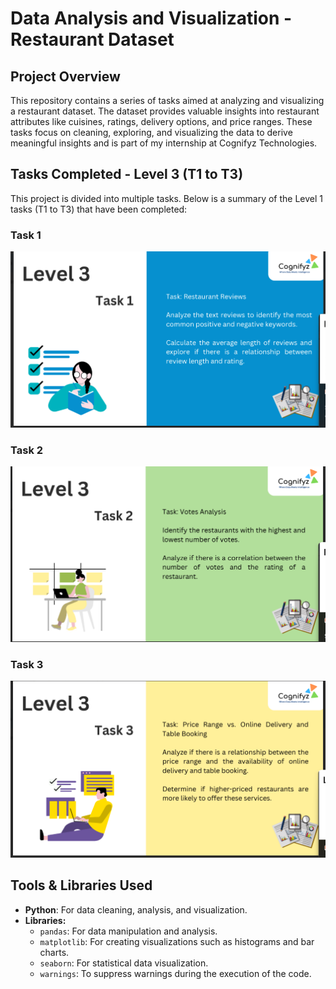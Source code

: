 Data Analysis and Visualization - Restaurant Dataset
====================================================

Project Overview
----------------

This repository contains a series of tasks aimed at analyzing and visualizing a restaurant dataset. The dataset provides valuable insights into restaurant attributes like cuisines, ratings, delivery options, and price ranges. 
These tasks focus on cleaning, exploring, and visualizing the data to derive meaningful insights and is part of my internship at Cognifyz Technologies.

Tasks Completed - Level 3 (T1 to T3)
------------------------------------

This project is divided into multiple tasks. Below is a summary of the Level 1 tasks (T1 to T3) that have been completed:

### Task 1


 <img src="Level-3 T-1.png" alt="Data Cleaning and Exploration">


### Task 2


 <img src="Level-3 T-2.png" alt="Data Cleaning and Exploration">

### Task 3


 <img src="Level-3 T-3.png" alt="Data Cleaning and Exploration">


Tools & Libraries Used
----------------------

*   **Python**: For data cleaning, analysis, and visualization.
*   **Libraries:**
    *   `pandas`: For data manipulation and analysis.
    *   `matplotlib`: For creating visualizations such as histograms and bar charts.
    *   `seaborn`: For statistical data visualization.
    *   `warnings`: To suppress warnings during the execution of the code.
